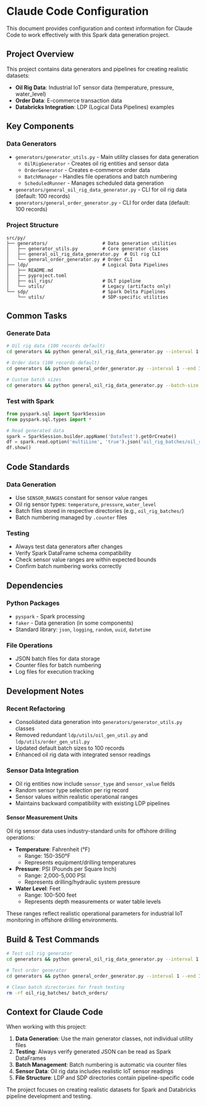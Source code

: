 # Claude Code Configuration

This document provides configuration and context information for Claude Code to work effectively with this Spark data generation project.

## Project Overview

This project contains data generators and pipelines for creating realistic datasets:
- **Oil Rig Data**: Industrial IoT sensor data (temperature, pressure, water_level)
- **Order Data**: E-commerce transaction data
- **Databricks Integration**: LDP (Logical Data Pipelines) examples

## Key Components

### Data Generators
- `generators/generator_utils.py` - Main utility classes for data generation
  - `OilRigGenerator` - Creates oil rig entities and sensor data
  - `OrderGenerator` - Creates e-commerce order data
  - `BatchManager` - Handles file operations and batch numbering
  - `ScheduledRunner` - Manages scheduled data generation
- `generators/general_oil_rig_data_generator.py` - CLI for oil rig data (default: 100 records)
- `generators/general_order_generator.py` - CLI for order data (default: 100 records)

### Project Structure
```
src/py/
├── generators/                    # Data generation utilities
│   ├── generator_utils.py         # Core generator classes
│   ├── general_oil_rig_data_generator.py  # Oil rig CLI
│   └── general_order_generator.py # Order CLI
├── ldp/                           # Logical Data Pipelines
│   ├── README.md
│   ├── pyproject.toml
│   ├── oil_rigs/                  # DLT pipeline
│   └── utils/                     # Legacy (artifacts only)
└── sdp/                           # Spark Delta Pipelines
    └── utils/                     # SDP-specific utilities
```

## Common Tasks

### Generate Data
```bash
# Oil rig data (100 records default)
cd generators && python general_oil_rig_data_generator.py --interval 1 --end 1

# Order data (100 records default)  
cd generators && python general_order_generator.py --interval 1 --end 1

# Custom batch sizes
cd generators && python general_oil_rig_data_generator.py --batch-size 50 --interval 1 --end 1
```

### Test with Spark
```python
from pyspark.sql import SparkSession
from pyspark.sql.types import *

# Read generated data
spark = SparkSession.builder.appName('DataTest').getOrCreate()
df = spark.read.option('multiLine', 'true').json('oil_rig_batches/oil_rig_batch_1.json')
df.show()
```

## Code Standards

### Data Generation
- Use `SENSOR_RANGES` constant for sensor value ranges
- Oil rig sensor types: `temperature`, `pressure`, `water_level`
- Batch files stored in respective directories (e.g., `oil_rig_batches/`)
- Batch numbering managed by `.counter` files

### Testing
- Always test data generators after changes
- Verify Spark DataFrame schema compatibility
- Check sensor value ranges are within expected bounds
- Confirm batch numbering works correctly

## Dependencies

### Python Packages
- `pyspark` - Spark processing
- `faker` - Data generation (in some components)
- Standard library: `json`, `logging`, `random`, `uuid`, `datetime`

### File Operations
- JSON batch files for data storage
- Counter files for batch numbering
- Log files for execution tracking

## Development Notes

### Recent Refactoring
- Consolidated data generation into `generators/generator_utils.py` classes
- Removed redundant `ldp/utils/oil_gen_util.py` and `ldp/utils/order_gen_util.py`
- Updated default batch sizes to 100 records
- Enhanced oil rig data with integrated sensor readings

### Sensor Data Integration
- Oil rig entities now include `sensor_type` and `sensor_value` fields
- Random sensor type selection per rig record
- Sensor values within realistic operational ranges
- Maintains backward compatibility with existing LDP pipelines

#### Sensor Measurement Units
Oil rig sensor data uses industry-standard units for offshore drilling operations:

- **Temperature**: Fahrenheit (°F)
  - Range: 150-350°F
  - Represents equipment/drilling temperatures
- **Pressure**: PSI (Pounds per Square Inch)  
  - Range: 2,000-5,000 PSI
  - Represents drilling/hydraulic system pressure
- **Water Level**: Feet
  - Range: 100-500 feet
  - Represents depth measurements or water table levels

These ranges reflect realistic operational parameters for industrial IoT monitoring in offshore drilling environments.

## Build & Test Commands

```bash
# Test oil rig generator
cd generators && python general_oil_rig_data_generator.py --interval 1 --end 1

# Test order generator
cd generators && python general_order_generator.py --interval 1 --end 1

# Clean batch directories for fresh testing
rm -rf oil_rig_batches/ batch_orders/
```

## Context for Claude Code

When working with this project:
1. **Data Generation**: Use the main generator classes, not individual utility files
2. **Testing**: Always verify generated JSON can be read as Spark DataFrames
3. **Batch Management**: Batch numbering is automatic via counter files
4. **Sensor Data**: Oil rig data includes realistic IoT sensor readings
5. **File Structure**: LDP and SDP directories contain pipeline-specific code

The project focuses on creating realistic datasets for Spark and Databricks pipeline development and testing.